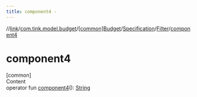 ```yaml
---
title: component4 -
---
```

//[link](../../../../index.md)/[com.tink.model.budget](../../../index.md)/[[common]Budget](../../index.md)/[Specification](../index.md)/[Filter](index.md)/[component4](component4.md)



# component4  
[common]  
Content  
operator fun [component4](component4.md)(): [String](https://kotlinlang.org/api/latest/jvm/stdlib/kotlin/-string/index.html)  



